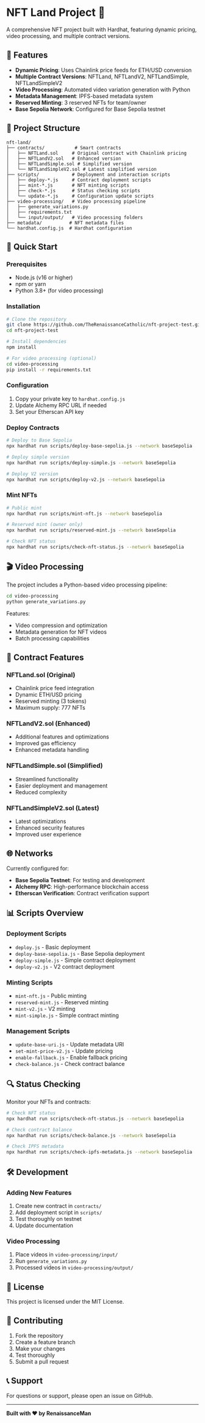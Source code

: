 # NFT Land Project 🚀

A comprehensive NFT project built with Hardhat, featuring dynamic pricing, video processing, and multiple contract versions.

## 🌟 Features

- **Dynamic Pricing**: Uses Chainlink price feeds for ETH/USD conversion
- **Multiple Contract Versions**: NFTLand, NFTLandV2, NFTLandSimple, NFTLandSimpleV2
- **Video Processing**: Automated video variation generation with Python
- **Metadata Management**: IPFS-based metadata system
- **Reserved Minting**: 3 reserved NFTs for team/owner
- **Base Sepolia Network**: Configured for Base Sepolia testnet

## 📁 Project Structure

```
nft-land/
├── contracts/           # Smart contracts
│   ├── NFTLand.sol     # Original contract with Chainlink pricing
│   ├── NFTLandV2.sol   # Enhanced version
│   ├── NFTLandSimple.sol # Simplified version
│   └── NFTLandSimpleV2.sol # Latest simplified version
├── scripts/            # Deployment and interaction scripts
│   ├── deploy-*.js     # Contract deployment scripts
│   ├── mint-*.js       # NFT minting scripts
│   ├── check-*.js      # Status checking scripts
│   └── update-*.js     # Configuration update scripts
├── video-processing/   # Video processing pipeline
│   ├── generate_variations.py
│   ├── requirements.txt
│   └── input/output/   # Video processing folders
├── metadata/          # NFT metadata files
└── hardhat.config.js  # Hardhat configuration
```

## 🚀 Quick Start

### Prerequisites
- Node.js (v16 or higher)
- npm or yarn
- Python 3.8+ (for video processing)

### Installation
```bash
# Clone the repository
git clone https://github.com/TheRenaissanceCatholic/nft-project-test.git
cd nft-project-test

# Install dependencies
npm install

# For video processing (optional)
cd video-processing
pip install -r requirements.txt
```

### Configuration
1. Copy your private key to `hardhat.config.js`
2. Update Alchemy RPC URL if needed
3. Set your Etherscan API key

### Deploy Contracts
```bash
# Deploy to Base Sepolia
npx hardhat run scripts/deploy-base-sepolia.js --network baseSepolia

# Deploy simple version
npx hardhat run scripts/deploy-simple.js --network baseSepolia

# Deploy V2 version
npx hardhat run scripts/deploy-v2.js --network baseSepolia
```

### Mint NFTs
```bash
# Public mint
npx hardhat run scripts/mint-nft.js --network baseSepolia

# Reserved mint (owner only)
npx hardhat run scripts/reserved-mint.js --network baseSepolia

# Check NFT status
npx hardhat run scripts/check-nft-status.js --network baseSepolia
```

## 🎬 Video Processing

The project includes a Python-based video processing pipeline:

```bash
cd video-processing
python generate_variations.py
```

Features:
- Video compression and optimization
- Metadata generation for NFT videos
- Batch processing capabilities

## 🔧 Contract Features

### NFTLand.sol (Original)
- Chainlink price feed integration
- Dynamic ETH/USD pricing
- Reserved minting (3 tokens)
- Maximum supply: 777 NFTs

### NFTLandV2.sol (Enhanced)
- Additional features and optimizations
- Improved gas efficiency
- Enhanced metadata handling

### NFTLandSimple.sol (Simplified)
- Streamlined functionality
- Easier deployment and management
- Reduced complexity

### NFTLandSimpleV2.sol (Latest)
- Latest optimizations
- Enhanced security features
- Improved user experience

## 🌐 Networks

Currently configured for:
- **Base Sepolia Testnet**: For testing and development
- **Alchemy RPC**: High-performance blockchain access
- **Etherscan Verification**: Contract verification support

## 📊 Scripts Overview

### Deployment Scripts
- `deploy.js` - Basic deployment
- `deploy-base-sepolia.js` - Base Sepolia deployment
- `deploy-simple.js` - Simple contract deployment
- `deploy-v2.js` - V2 contract deployment

### Minting Scripts
- `mint-nft.js` - Public minting
- `reserved-mint.js` - Reserved minting
- `mint-v2.js` - V2 minting
- `mint-simple.js` - Simple contract minting

### Management Scripts
- `update-base-uri.js` - Update metadata URI
- `set-mint-price-v2.js` - Update pricing
- `enable-fallback.js` - Enable fallback pricing
- `check-balance.js` - Check contract balance

## 🔍 Status Checking

Monitor your NFTs and contracts:
```bash
# Check NFT status
npx hardhat run scripts/check-nft-status.js --network baseSepolia

# Check contract balance
npx hardhat run scripts/check-balance.js --network baseSepolia

# Check IPFS metadata
npx hardhat run scripts/check-ipfs-metadata.js --network baseSepolia
```

## 🛠️ Development

### Adding New Features
1. Create new contract in `contracts/`
2. Add deployment script in `scripts/`
3. Test thoroughly on testnet
4. Update documentation

### Video Processing
1. Place videos in `video-processing/input/`
2. Run `generate_variations.py`
3. Processed videos in `video-processing/output/`

## 📝 License

This project is licensed under the MIT License.

## 🤝 Contributing

1. Fork the repository
2. Create a feature branch
3. Make your changes
4. Test thoroughly
5. Submit a pull request

## 📞 Support

For questions or support, please open an issue on GitHub.

---

**Built with ❤️ by RenaissanceMan** 